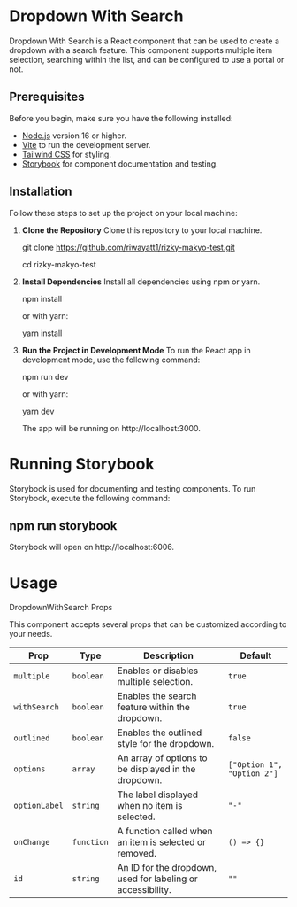 # Dropdown With Search

Dropdown With Search is a React component that can be used to create a dropdown with a search feature. This component supports multiple item selection, searching within the list, and can be configured to use a portal or not.

## Prerequisites

Before you begin, make sure you have the following installed:

- [Node.js](https://nodejs.org/) version 16 or higher.
- [Vite](https://vitejs.dev/) to run the development server.
- [Tailwind CSS](https://tailwindcss.com/) for styling.
- [Storybook](https://storybook.js.org/) for component documentation and testing.

## Installation

Follow these steps to set up the project on your local machine:

1. **Clone the Repository**
   Clone this repository to your local machine.

   git clone https://github.com/riwayatt1/rizky-makyo-test.git

   cd rizky-makyo-test
   
3. **Install Dependencies**
   Install all dependencies using npm or yarn.

   npm install

   or with yarn:

   yarn install

4. **Run the Project in Development Mode**
   To run the React app in development mode, use the following command:

   npm run dev

   or with yarn:

   yarn dev

   The app will be running on http://localhost:3000.

# Running Storybook

Storybook is used for documenting and testing components. To run Storybook, execute the following command:

## npm run storybook

Storybook will open on http://localhost:6006.

# Usage

DropdownWithSearch Props

This component accepts several props that can be customized according to your needs.

| Prop           | Type        | Description                                                   | Default     |
|----------------|-------------|-------------------------------------------------------------|-------------|
| `multiple`     | `boolean`   | Enables or disables multiple selection.                      | `true`      |
| `withSearch`   | `boolean`   | Enables the search feature within the dropdown.              | `true`      |
| `outlined`     | `boolean`   | Enables the outlined style for the dropdown.                 | `false`     |
| `options`      | `array`     | An array of options to be displayed in the dropdown.         | `["Option 1", "Option 2"]` |
| `optionLabel`  | `string`    | The label displayed when no item is selected.                | `"-"`       |
| `onChange`     | `function`  | A function called when an item is selected or removed.       | `() => {}`  |
| `id`           | `string`    | An ID for the dropdown, used for labeling or accessibility. | `""`        |

